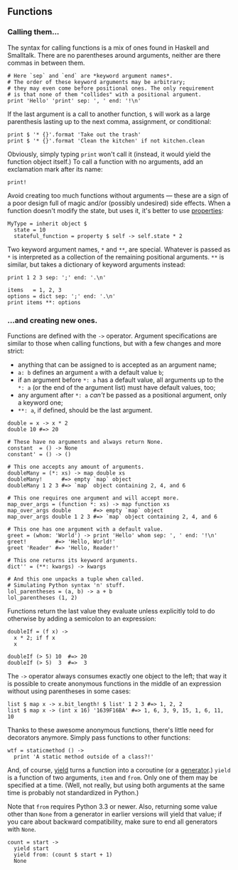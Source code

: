 ## Functions

### Calling them...

The syntax for calling functions is a mix of ones found in Haskell and
Smalltalk. There are no parentheses around arguments, neither are there
commas in between them.

```dg
# Here `sep` and `end` are *keyword argument names*.
# The order of these keyword arguments may be arbitrary;
# they may even come before positional ones. The only requirement
# is that none of them "collides" with a positional argument.
print 'Hello' 'print' sep: ', ' end: '!\n'
```

If the last argument is a call to another function, `$` will work
as a large parenthesis lasting up to the next comma, assignment, or
conditional:

```dg
print $ '* {}'.format 'Take out the trash'
print $ '* {}'.format 'Clean the kitchen' if not kitchen.clean
```

Obviously, simply typing `print` won't call it (instead, it would yield the
function object itself.) To call a function with no arguments, add
an exclamation mark after its name:

```dg
print!
```

Avoid creating too much functions without arguments — these are a sign of a
poor design full of magic and/or (possibly undesired) side effects.
When a function doesn't modify the state, but uses it, it's better to use
[properties](http://docs.python.org/dev/library/functions.html#property):

```dg
MyType = inherit object $
  state = 10
  stateful_function = property $ self -> self.state * 2
```

Two keyword argument names, `*` and `**`, are special.
Whatever is passed as `*` is interpreted as a collection of the remaining
positional arguments. `**` is similar, but takes a dictionary of keyword
arguments instead:

```dg
print 1 2 3 sep: ';' end: '.\n'

items   = 1, 2, 3
options = dict sep: ';' end: '.\n'
print items **: options
```

### ...and creating new ones.

Functions are defined with the `->` operator. Argument specifications
are similar to those when calling functions, but with a few changes and more
strict:

 * anything that can be assigned to is accepted as an argument name;
 * `a: b` defines an argument `a` with a default value `b`;
 * if an argument before `*: a` has a default value, all arguments up to the `*: a` (or the end of the argument list) must have default values, too;
 * any argument after `*: a` *can't* be passed as a positional argument, only a keyword one;
 * `**: a`, if defined, should be the last argument.

```dg
double = x -> x * 2
double 10 #=> 20

# These have no arguments and always return None.
constant  = () -> None
constant' = () -> ()

# This one accepts any amount of arguments.
doubleMany = (*: xs) -> map double xs
doubleMany!      #=> empty `map` object
doubleMany 1 2 3 #=> `map` object containing 2, 4, and 6

# This one requires one argument and will accept more.
map_over_args = (function *: xs) -> map function xs
map_over_args double       #=> empty `map` object
map_over_args double 1 2 3 #=> `map` object containing 2, 4, and 6

# This one has one argument with a default value.
greet = (whom: 'World') -> print 'Hello' whom sep: ', ' end: '!\n'
greet!         #=> 'Hello, World!'
greet 'Reader' #=> 'Hello, Reader!'

# This one returns its keyword arguments.
dict'' = (**: kwargs) -> kwargs

# And this one unpacks a tuple when called.
# Simulating Python syntax 'n' stuff.
lol_parentheses = (a, b) -> a + b
lol_parentheses (1, 2)
```

Functions return the last value they evaluate unless explicitly
told to do otherwise by adding a semicolon to an expression:

```dg
doubleIf = (f x) ->
  x * 2; if f x
  x

doubleIf (> 5) 10  #=> 20
doubleIf (> 5)  3  #=>  3
```

The `->` operator always consumes exactly one object to the left;
that way it is possible to create anonymous functions in the middle of
an expression without using parentheses in some cases:

```dg
list $ map x -> x.bit_length! $ list' 1 2 3 #=> 1, 2, 2
list $ map x -> (int x 16) '1639F16BA' #=> 1, 6, 3, 9, 15, 1, 6, 11, 10
```

Thanks to these awesome anonymous functions, there's little need for decorators
anymore. Simply pass functions to other functions:

```dg
wtf = staticmethod () ->
  print 'A static method outside of a class?!'
```

And, of course, [yield](http://docs.python.org/py3k/reference/simple_stmts.html#the-yield-statement)
turns a function into a coroutine (or a [generator](http://docs.python.org/dev/glossary.html#term-generator).)
`yield` is a function of two arguments, `item` and `from`. Only one of them may
be specified at a time. (Well, not really, but using both arguments at the same
time is probably not standardized in Python.)

Note that `from` requires Python 3.3 or newer. Also, returning some value
other than `None` from a generator in earlier versions will yield that
value; if you care about backward compatibility, make sure to end all
generators with `None`.

```dg
count = start ->
  yield start
  yield from: (count $ start + 1)
  None
```
